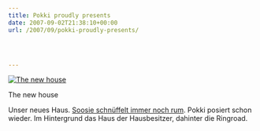 ```yaml
---
title: Pokki proudly presents
date: 2007-09-02T21:38:10+00:00
url: /2007/09/pokki-proudly-presents/




---
```

<div class="flickr">
  <a href="http://www.flickr.com/photos/schreibblogade/1310925549/" title="The new house"><img src="//farm2.static.flickr.com/1198/1310925549_afe89a87b0.jpg" alt="The new house" /></a></p>

  <p>
    The new house
  </p>
</div>

Unser neues Haus. [Soosie schnüffelt immer noch rum][1]. Pokki posiert schon wieder. Im Hintergrund das Haus der Hausbesitzer, dahinter die Ringroad.

 [1]: http://shih-tzu-phrenia.org/blog/44/the-new-house
